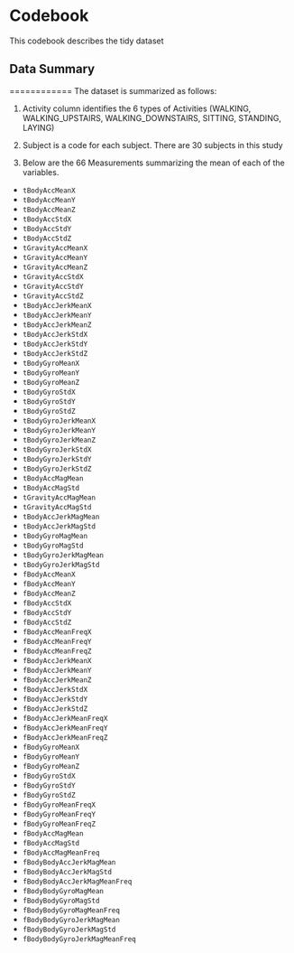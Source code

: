 # Codebook

This codebook describes the tidy dataset

## Data Summary
============
The dataset is summarized as follows:

1. Activity column identifies the 6 types of Activities (WALKING, WALKING_UPSTAIRS, WALKING_DOWNSTAIRS, SITTING, STANDING, LAYING)

2. Subject is a code for each subject. There are 30 subjects in this study

3. Below are the 66 Measurements summarizing the mean of each of the variables.
  * `tBodyAccMeanX`
  * `tBodyAccMeanY`
  * `tBodyAccMeanZ`
  * `tBodyAccStdX`
  * `tBodyAccStdY`
  * `tBodyAccStdZ`
  * `tGravityAccMeanX`
  * `tGravityAccMeanY`
  * `tGravityAccMeanZ`
  * `tGravityAccStdX`
  * `tGravityAccStdY`
  * `tGravityAccStdZ`
  * `tBodyAccJerkMeanX`
  * `tBodyAccJerkMeanY`
  * `tBodyAccJerkMeanZ`
  * `tBodyAccJerkStdX`
  * `tBodyAccJerkStdY`
  * `tBodyAccJerkStdZ`
  * `tBodyGyroMeanX`
  * `tBodyGyroMeanY`
  * `tBodyGyroMeanZ`
  * `tBodyGyroStdX`
  * `tBodyGyroStdY`
  * `tBodyGyroStdZ`
  * `tBodyGyroJerkMeanX`
  * `tBodyGyroJerkMeanY`
  * `tBodyGyroJerkMeanZ`
  * `tBodyGyroJerkStdX`
  * `tBodyGyroJerkStdY`
  * `tBodyGyroJerkStdZ`
  * `tBodyAccMagMean`
  * `tBodyAccMagStd`
  * `tGravityAccMagMean`
  * `tGravityAccMagStd`
  * `tBodyAccJerkMagMean`
  * `tBodyAccJerkMagStd`
  * `tBodyGyroMagMean`
  * `tBodyGyroMagStd`
  * `tBodyGyroJerkMagMean`
  * `tBodyGyroJerkMagStd`
  * `fBodyAccMeanX`
  * `fBodyAccMeanY`
  * `fBodyAccMeanZ`
  * `fBodyAccStdX`
  * `fBodyAccStdY`
  * `fBodyAccStdZ`
  * `fBodyAccMeanFreqX`
  * `fBodyAccMeanFreqY`
  * `fBodyAccMeanFreqZ`
  * `fBodyAccJerkMeanX`
  * `fBodyAccJerkMeanY`
  * `fBodyAccJerkMeanZ`
  * `fBodyAccJerkStdX`
  * `fBodyAccJerkStdY`
  * `fBodyAccJerkStdZ`
  * `fBodyAccJerkMeanFreqX`
  * `fBodyAccJerkMeanFreqY`
  * `fBodyAccJerkMeanFreqZ`
  * `fBodyGyroMeanX`
  * `fBodyGyroMeanY`
  * `fBodyGyroMeanZ`
  * `fBodyGyroStdX`
  * `fBodyGyroStdY`
  * `fBodyGyroStdZ`
  * `fBodyGyroMeanFreqX`
  * `fBodyGyroMeanFreqY`
  * `fBodyGyroMeanFreqZ`
  * `fBodyAccMagMean`
  * `fBodyAccMagStd`
  * `fBodyAccMagMeanFreq`
  * `fBodyBodyAccJerkMagMean`
  * `fBodyBodyAccJerkMagStd`
  * `fBodyBodyAccJerkMagMeanFreq`
  * `fBodyBodyGyroMagMean`
  * `fBodyBodyGyroMagStd`
  * `fBodyBodyGyroMagMeanFreq`
  * `fBodyBodyGyroJerkMagMean`
  * `fBodyBodyGyroJerkMagStd`
  * `fBodyBodyGyroJerkMagMeanFreq`

